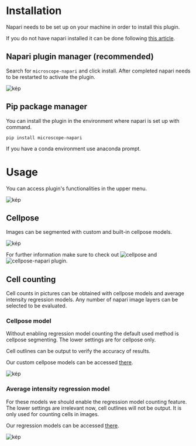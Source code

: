 # Installation

Napari needs to be set up on your machine in order to install this plugin.

If you do not have napari installed it can be done following [this article](https://napari.org/stable/tutorials/fundamentals/installation.html).

## Napari plugin manager (recommended)

Search for `microscope-napari` and click install. 
After completed napari needs to be restarted to activate the plugin.

![kép](https://github.com/Nanobiosensorics/microscope-napari/assets/65455148/5438235d-522e-458e-806d-89eaaa027be2)

## Pip package manager

You can install the plugin in the environment where napari is set up with command.
```
pip install microscope-napari
```
If you have a conda environment use anaconda prompt.

# Usage

You can access plugin's functionalities in the upper menu.

![kép](https://github.com/Nanobiosensorics/microscope-napari/assets/65455148/dace1014-6ac0-4797-b0b5-00a56cbc6b61)

## Cellpose

Images can be segmented with custom and built-in cellpose models.

![kép](https://github.com/Nanobiosensorics/microscope-napari/assets/65455148/82d300b9-c523-4b0a-bf44-0f3bfdadae07)

For further information make sure to check out ![cellpose](https://github.com/MouseLand/cellpose) and ![cellpose-napari](https://github.com/MouseLand/cellpose-napari) plugin.

## Cell counting

Cell counts in pictures can be obtained with cellpose models and average intensity regression models.
Any number of napari image layers can be selected to be evaluated.

### Cellpose model

Without enabling regression model counting the default used method is cellpose segmenting.
The lower settings are for cellpose only.

Cell outlines can be output to verify the accuracy of results.

Our custom cellpose models can be accessed [there](https://drive.google.com/drive/folders/1-2SRK_AIlcSODebPoigKA7kbn5cb5s2o?usp=sharing).

![kép](https://github.com/Nanobiosensorics/microscope-napari/assets/65455148/4b380ad4-bb7a-46a3-a821-fd7386bdd959)

### Average intensity regression model

For these models we should enable the regression model counting feature.
The lower settings are irrelevant now, cell outlines will not be output.
It is only used for counting cells in images.

Our regression models can be accessed [there](https://drive.google.com/drive/folders/1-5uAXN1W5lbE2Pw6Tsa1lR5BYqmPgdEP?usp=sharing).

![kép](https://github.com/Nanobiosensorics/microscope-napari/assets/65455148/3b256da5-7eca-4d4a-a075-175502fbfb1e)

